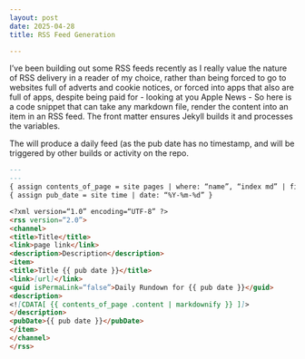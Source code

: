 ```yaml
---
layout: post
date: 2025-04-28
title: RSS Feed Generation

---
```



I’ve been building out some RSS feeds recently as I really value the nature of RSS delivery in a reader of my choice, rather than being forced to go to websites full of adverts and cookie notices, or forced into apps that also are full of apps, despite being paid for - looking at you Apple News - So here is a code snippet that can take any markdown file, render the content into an item in an RSS feed. The front matter ensures Jekyll builds it and processes the variables.

The will produce a daily feed (as the pub date has no timestamp, and will be triggered by other builds or activity on the repo.

```markdown
---
---
{ assign contents_of_page = site pages | where: “name”, “index md” | first }
{ assign pub_date = site time | date: “%Y-%m-%d” }

<?xml version=“1.0” encoding=“UTF-8” ?>
<rss version=“2.0”>
<channel>
<title>Title</title>
<link>page link</link>
<description>Description</description>
<item>
<title>Title {{ pub date }}</title>
<link>[url]</link>
<guid isPermaLink=“false”>Daily Rundown for {{ pub date }}</guid>
<description>
<![CDATA[ {{ contents_of_page .content | markdownify }} ]]>
</description>
<pubDate>{{ pub date }}</pubDate>
</item>
</channel>
</rss>
```
